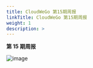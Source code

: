 ```yaml
---
title: CloudWeGo 第15期周报
linkTitle: CloudWeGo 第15期周报
weight: 1
description: >
---
```


**第 15 期周报**

![image](/img/community/weekly_report/CloudWeGo_15th_weekly_report.png)



